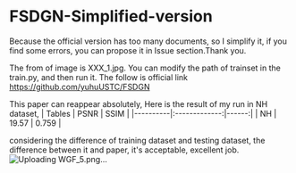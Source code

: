 # FSDGN-Simplified-version
Because the official version has too many documents, so I simplify it, if you find some errors, you can propose it in Issue section.Thank you.

The from of image is XXX_1.jpg.
You can modify the path of trainset in the train.py, and then run it.
The follow is official link
https://github.com/yuhuUSTC/FSDGN

This paper can reappear absolutely, Here is the result of my run in NH dataset,
| Tables   |      PSNR      |  SSIM |
|----------|:-------------:|------:|
| NH |  19.57 | 0.759 |

considering the difference of training dataset and testing dataset, the difference between it and paper, it's acceptable, excellent job.
![Uploading WGF_5.png…]()
